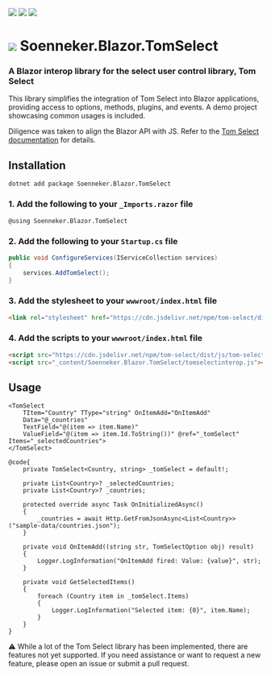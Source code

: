 ﻿[![](https://img.shields.io/nuget/v/soenneker.blazor.tomselect.svg?style=for-the-badge)](https://www.nuget.org/packages/soenneker.blazor.tomselect/)
[![](https://img.shields.io/github/actions/workflow/status/soenneker/soenneker.blazor.tomselect/publish-package.yml?style=for-the-badge)](https://github.com/soenneker/soenneker.blazor.tomselect/actions/workflows/publish-package.yml)
[![](https://img.shields.io/nuget/dt/soenneker.blazor.tomselect.svg?style=for-the-badge)](https://www.nuget.org/packages/soenneker.blazor.tomselect/)

# ![](https://user-images.githubusercontent.com/4441470/224455560-91ed3ee7-f510-4041-a8d2-3fc093025112.png) Soenneker.Blazor.TomSelect
### A Blazor interop library for the select user control library, Tom Select

This library simplifies the integration of Tom Select into Blazor applications, providing access to options, methods, plugins, and events. A demo project showcasing common usages is included.

Diligence was taken to align the Blazor API with JS. Refer to the [Tom Select documentation](https://tom-select.js.org/) for details.

## Installation

```
dotnet add package Soenneker.Blazor.TomSelect
```

### 1. Add the following to your `_Imports.razor` file

```razor
@using Soenneker.Blazor.TomSelect
```

### 2. Add the following to your `Startup.cs` file

```csharp
public void ConfigureServices(IServiceCollection services)
{
    services.AddTomSelect();
}
```

### 3. Add the stylesheet to your `wwwroot/index.html` file

```html
<link rel="stylesheet" href="https://cdn.jsdelivr.net/npm/tom-select/dist/css/tom-select.bootstrap5.min.css">
```

### 4. Add the scripts to your `wwwroot/index.html` file

```html
<script src="https://cdn.jsdelivr.net/npm/tom-select/dist/js/tom-select.complete.min.js"></script>
<script src="_content/Soenneker.Blazor.TomSelect/tomselectinterop.js"></script>
```

## Usage

```razor
<TomSelect
    TItem="Country" TType="string" OnItemAdd="OnItemAdd"
    Data="@_countries"
    TextField="@(item => item.Name)"
    ValueField="@(item => item.Id.ToString())" @ref="_tomSelect" Items="_selectedCountries">
</TomSelect>

@code{
    private TomSelect<Country, string> _tomSelect = default!;

    private List<Country>? _selectedCountries;
    private List<Country>? _countries;

    protected override async Task OnInitializedAsync()
    {
        _countries = await Http.GetFromJsonAsync<List<Country>>("sample-data/countries.json");
    }

    private void OnItemAdd((string str, TomSelectOption obj) result)
    {
        Logger.LogInformation("OnItemAdd fired: Value: {value}", str);
    }

    private void GetSelectedItems()
    {
        foreach (Country item in _tomSelect.Items)
        {
            Logger.LogInformation("Selected item: {0}", item.Name);
        }
    }
}
```

⚠️ While a lot of the Tom Select library has been implemented, there are features not yet supported. If you need assistance or want to request a new feature, please open an issue or submit a pull request.